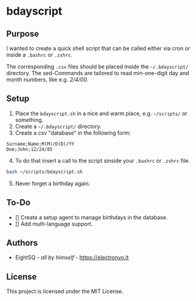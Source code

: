 # bdayscript

## Purpose
I wanted to create a quick shell script that can be called either via cron or inside a `.bashrc` or `.zshrc`.

The corresponding `.csv` files should be placed inside the `~/.bdayscript/` directory. The sed-Commands are tailored to read min-one-digit day and month numbers, like e.g. *2/4/00*. 

## Setup
1. Place the `bdayscript.sh` in a nice and warm place, e.g. `~/scripts/` or something.
2. Create a `~/.bdayscript/` directory.
3. Create a csv "database" in the following form:
```csv
Surname;Name;M(M)/D(D)/YY
Doe;John;12/24/85
```
4. To do that insert a call to the script sinside your `.bashrc` or `.zshrc` file.
```bash
bash ~/scripts/bdayscript.sh
```
5. Never forget a birthday again. 

## To-Do
- [] Create a setup agent to manage birthdays in the database.
- [] Add multi-language support.

## Authors
- EightSQ - *all by himself* - https://electronvo.lt

## License
This project is licensed under the MIT License.
